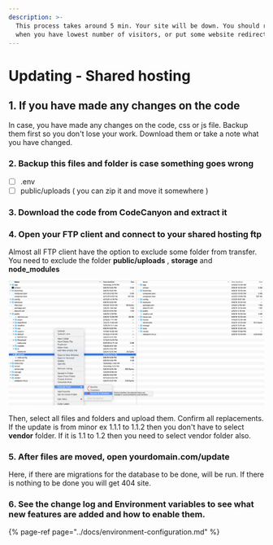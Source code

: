 ```yaml
---
description: >-
  This process takes around 5 min. Your site will be down. You should run it
  when you have lowest number of visitors, or put some website redirect.
---
```


# Updating - Shared hosting

## 1. If you have made any changes on the code

In case, you have made any changes on the code, css or js file. Backup them first so you don't lose your work. Download them or take a note what you have changed.

### 2. Backup this files and folder is case something goes wrong

* [ ] .env
* [ ] public/uploads  \( you can zip it and move it somewhere \)

### 3. Download the code from CodeCanyon and extract it

### 4. Open your FTP client and connect to your shared hosting ftp

Almost all FTP client have the option to exclude some folder from transfer.  
You need to exclude the folder **public/uploads** , **storage** and **node\_modules**

![](../.gitbook/assets/exclude.png)

Then, select all files and folders and upload them. Confirm all replacements. If the update is from minor ex 1.1.1 to 1.1.2 then you don't have to select **vendor** folder. If it is 1.1 to 1.2 then you need to select vendor folder also.

### 5. After files are moved, open yourdomain.com/update

Here, if there are migrations for the database to be done, will be run. If there is nothing to be done you will get 404 site.

### 6. See the change log and Environment variables to see what new features are added and how to enable them.

{% page-ref page="../docs/environment-configuration.md" %}

